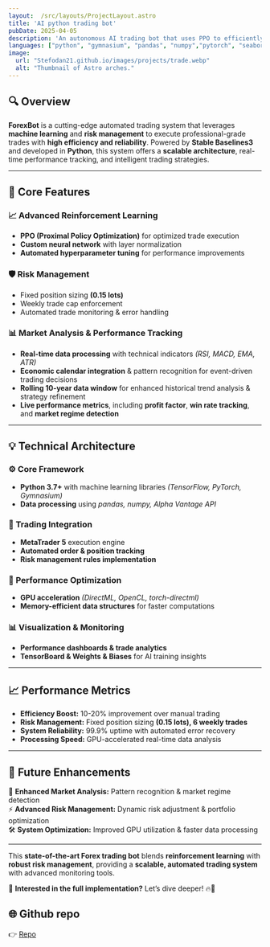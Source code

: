 ```yaml
---
layout:  /src/layouts/ProjectLayout.astro
title: 'AI python trading bot'
pubDate: 2025-04-05
description: 'An autonomous AI trading bot that uses PPO to efficiently capture market trends.'
languages: ["python", "gymnasium", "pandas", "numpy","pytorch", "seaborn"]
image:
  url: "Stefodan21.github.io/images/projects/trade.webp"
  alt: "Thumbnail of Astro arches."
--- 
```

 

## 🔍 Overview  
**ForexBot** is a cutting-edge automated trading system that leverages **machine learning** and **risk management** to execute professional-grade trades with **high efficiency and reliability**. Powered by **Stable Baselines3** and developed in **Python**, this system offers a **scalable architecture**, real-time performance tracking, and intelligent trading strategies.  

---

## 🧩 Core Features  

### 📈 Advanced Reinforcement Learning  
- **PPO (Proximal Policy Optimization)** for optimized trade execution  
- **Custom neural network** with layer normalization  
- **Automated hyperparameter tuning** for performance improvements  

### 🛡️ Risk Management  
- Fixed position sizing **(0.15 lots)**  
- Weekly trade cap enforcement  
- Automated trade monitoring & error handling  

### 📊 Market Analysis & Performance Tracking  
- **Real-time data processing** with technical indicators *(RSI, MACD, EMA, ATR)*  
- **Economic calendar integration** & pattern recognition for event-driven trading decisions  
- **Rolling 10-year data window** for enhanced historical trend analysis & strategy refinement  
- **Live performance metrics**, including **profit factor**, **win rate tracking**, and **market regime detection**  


---

## 💡 Technical Architecture  

### ⚙️ Core Framework  
- **Python 3.7+** with machine learning libraries *(TensorFlow, PyTorch, Gymnasium)*  
- **Data processing** using *pandas, numpy, Alpha Vantage API*  

### 📡 Trading Integration  
- **MetaTrader 5** execution engine  
- **Automated order & position tracking**  
- **Risk management rules implementation**  

### 🚀 Performance Optimization  
- **GPU acceleration** *(DirectML, OpenCL, torch-directml)*  
- **Memory-efficient data structures** for faster computations  

### 📊 Visualization & Monitoring  
- **Performance dashboards & trade analytics**  
- **TensorBoard & Weights & Biases** for AI training insights  

---

## 📈 Performance Metrics  

- **Efficiency Boost:** 10-20% improvement over manual trading  
- **Risk Management:** Fixed position sizing **(0.15 lots), 6 weekly trades**  
- **System Reliability:** 99.9% uptime with automated error recovery  
- **Processing Speed:** GPU-accelerated real-time data analysis  

---

## 🔮 Future Enhancements  

🚀 **Enhanced Market Analysis:** Pattern recognition & market regime detection  
⚡ **Advanced Risk Management:** Dynamic risk adjustment & portfolio optimization  
🛠️ **System Optimization:** Improved GPU utilization & faster data processing  

---

This **state-of-the-art Forex trading bot** blends **reinforcement learning** with **robust risk management**, providing a **scalable, automated trading system** with advanced monitoring tools.  

📌 **Interested in the full implementation?** Let’s dive deeper! 🔥🚀  



## 🌐 Github repo

👉 [Repo](https://github.com/Stefodan21/aitradingbot) 





